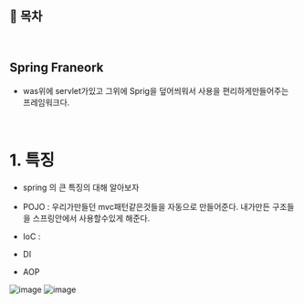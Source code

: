 ## 🔖 목차


<br/>

## Spring Franeork
- was위에 servlet가있고 그위에 Sprig을 덮어씌워서 사용을 편리하게만들어주는 프레임워크다.


<br/>

# 1. 특징
- spring 의 큰 특징의 대해 알아보자

- POJO : 우리가만들던 mvc패턴같은것들을 자동으로 만들어준다. 내가만든 구조들을 스프링안에서 사용할수있게 해준다.
- IoC :
- DI
- AOP

![image](https://github.com/inhoru/TIL/assets/126074577/ccc692c9-4882-4a56-a509-edc898f01776)
![image](https://github.com/inhoru/TIL/assets/126074577/b629ca91-7fce-4cf1-8f10-518bb710edc3)

<br/>





